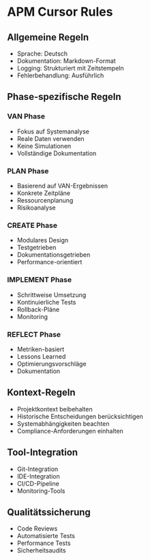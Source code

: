 # APM Cursor Rules

## Allgemeine Regeln
- Sprache: Deutsch
- Dokumentation: Markdown-Format
- Logging: Strukturiert mit Zeitstempeln
- Fehlerbehandlung: Ausführlich

## Phase-spezifische Regeln

### VAN Phase
- Fokus auf Systemanalyse
- Reale Daten verwenden
- Keine Simulationen
- Vollständige Dokumentation

### PLAN Phase
- Basierend auf VAN-Ergebnissen
- Konkrete Zeitpläne
- Ressourcenplanung
- Risikoanalyse

### CREATE Phase
- Modulares Design
- Testgetrieben
- Dokumentationsgetrieben
- Performance-orientiert

### IMPLEMENT Phase
- Schrittweise Umsetzung
- Kontinuierliche Tests
- Rollback-Pläne
- Monitoring

### REFLECT Phase
- Metriken-basiert
- Lessons Learned
- Optimierungsvorschläge
- Dokumentation

## Kontext-Regeln
- Projektkontext beibehalten
- Historische Entscheidungen berücksichtigen
- Systemabhängigkeiten beachten
- Compliance-Anforderungen einhalten

## Tool-Integration
- Git-Integration
- IDE-Integration
- CI/CD-Pipeline
- Monitoring-Tools

## Qualitätssicherung
- Code Reviews
- Automatisierte Tests
- Performance Tests
- Sicherheitsaudits 